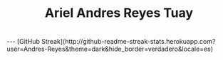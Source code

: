 <div id="header" align="center">
<h1>Ariel Andres Reyes Tuay<h1/>
</div>
  ---
  [GitHub Streak](http://github-readme-streak-stats.herokuapp.com?user=Andres-Reyes&theme=dark&hide_border=verdadero&locale=es)
